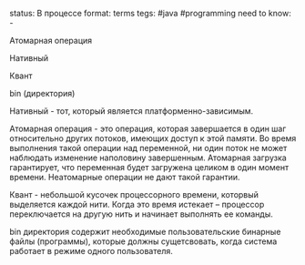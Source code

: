 status: В процессе
format: terms
tegs: #java #programming 
need to know: -

Атомарная операция 

Нативный 

Квант 

bin (директория) 

Нативный - тот, который является платформенно-зависимым. 

Атомарная операция - это операция, которая завершается в один шаг относительно других потоков, имеющих доступ к этой памяти. Во время выполнения такой операции над переменной, ни один поток не может наблюдать изменение наполовину завершенным. Атомарная загрузка гарантирует, что переменная будет загружена целиком в один момент времени. Неатомарные операции не дают такой гарантии. 

 

Квант - небольшой кусочек процессорного времени, которвый выделяется каждой нити. Когда это время истекает – процессор переключается на другую нить и начинает выполнять ее команды. 

bin директория содержит необходимые пользовательские бинарные файлы (программы), которые должны сущетсвовать, когда система работает в режиме одного пользователя. 